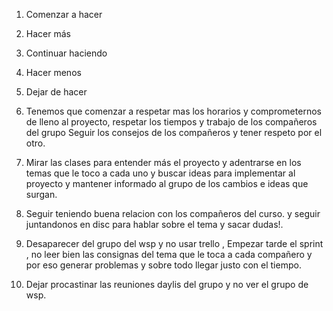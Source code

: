 1. Comenzar a hacer
2. Hacer más
3. Continuar haciendo
4. Hacer menos
5. Dejar de hacer


1. Tenemos que comenzar a respetar mas los horarios y comprometernos de lleno al proyecto, respetar los tiempos y trabajo de los compañeros del grupo Seguir los consejos de los compañeros y tener respeto por el otro.

2. Mirar las clases para entender más el proyecto y adentrarse en los temas que le toco a cada uno y buscar ideas para implementar al proyecto y mantener informado al grupo de los cambios e ideas que surgan.

3. Seguir teniendo buena relacion con los compañeros del curso. y seguir juntandonos en disc para hablar sobre el tema y sacar dudas!.

4. Desaparecer del grupo del wsp y no usar trello , Empezar tarde el sprint , no leer bien las consignas del tema que le toca a cada compañero y por eso generar problemas y sobre todo llegar justo con el tiempo.

5. Dejar procastinar las reuniones daylis del grupo y no ver el grupo de wsp.
